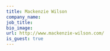 ```yaml
---
title: Mackenzie Wilson
company_name: 
job_title:
bio_image:
url: http://www.mackenzie-wilson.com/
is_guest: true
---
```

